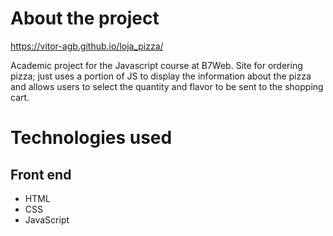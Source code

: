 # About the project

https://vitor-agb.github.io/loja_pizza/

Academic project for the Javascript course at B7Web.
Site for ordering pizza; just uses a portion of JS to display the information about the pizza and allows users to select the quantity and flavor to be sent to the shopping cart.

# Technologies used
## Front end
- HTML
- CSS   
- JavaScript
